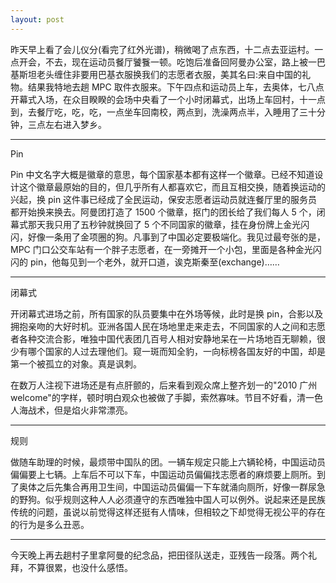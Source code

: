 ```yaml
---
layout: post
---
```


昨天早上看了会儿仪分(看完了红外光谱)，稍微喝了点东西，十二点去亚运村。一点开会，不去，现在运动员餐厅饕餮一顿。吃饱后准备回阿曼办公室，路上被一巴基斯坦老头缠住非要用巴基衣服换我们的志愿者衣服，美其名曰:来自中国的礼物。结果我特地去趟 MPC 取件衣服来。下午四点和运动员上车，去奥体，七八点开幕式入场，在众目睽睽的会场中央看了一个小时闭幕式，出场上车回村，十一点到，去餐厅吃，吃，吃，一点坐车回南校，两点到，洗澡两点半，入睡用了三十分钟，三点左右进入梦乡。

---

Pin

Pin 中文名字大概是徽章的意思，每个国家基本都有这样一个徽章。已经不知道设计这个徽章最原始的目的，但几乎所有人都喜欢它，而且互相交换，随着换运动的兴起，换 pin 这件事已经成了全民运动，保安志愿者运动员就连餐厅里的服务员都开始换来换去。阿曼团打造了 1500 个徽章，抠门的团长给了我们每人 5 个，闭幕式那天我只用了五秒钟就换回了 5 个不同国家的徽章，挂在身份牌上金光闪闪，好像一条用了金项圈的狗。凡事到了中国必定要极端化。我见过最夸张的是，MPC 门口公交车站有一个胖子志愿者，在一旁摊开一个小包，里面是各种金光闪闪的 pin，他每见到一个老外，就开口道，诶克斯秦至(exchange)……

---

闭幕式

开闭幕式进场之前，所有国家的队员要集中在外场等候，此时是换 pin，合影以及拥抱亲吻的大好时机。亚洲各国人民在场地里走来走去，不同国家的人之间和志愿者各种交流合影，唯独中国代表团几百号人相对安静地呆在一片场地百无聊赖，很少有哪个国家的人过去理他们。窥一斑而知全豹，一向标榜各国友好的中国，却是第一个被孤立的对象。真是讽刺。

在数万人注视下进场还是有点肝颤的，后来看到观众席上整齐划一的"2010 广州 welcome"的字样，顿时明白观众也被做了手脚，索然寡味。节目不好看，清一色人海战术，但是焰火非常漂亮。

---

规则

做随车助理的时候，最烦带中国队的团。一辆车规定只能上六辆轮椅，中国运动员偏偏要上七辆。上车后不可以下车，中国运动员偏偏找志愿者的麻烦要上厕所。到了奥体之后先集合再用卫生间，中国运动员偏偏一下车就涌向厕所，好像一群尿急的野狗。似乎规则这种人人必须遵守的东西唯独中国人可以例外。说起来还是民族传统的问题，虽说以前觉得这样还挺有人情味，但相较之下却觉得无视公平的存在的行为是多么丑恶。

---

今天晚上再去趟村子里拿阿曼的纪念品，把田径队送走，亚残告一段落。两个礼拜，不算很累，也没什么感悟。
